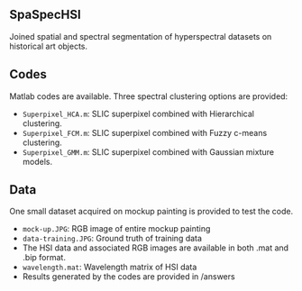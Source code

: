 ## SpaSpecHSI
Joined spatial and spectral segmentation of hyperspectral datasets on historical art objects. 

## Codes
Matlab codes are available. Three spectral clustering options are provided:
- `Superpixel_HCA.m`: SLIC superpixel combined with Hierarchical clustering.
- `Superpixel_FCM.m`: SLIC superpixel combined with Fuzzy c-means clustering.
- `Superpixel_GMM.m`: SLIC superpixel combined with Gaussian mixture models.

## Data
One small dataset acquired on mockup painting is provided to test the code. 
- `mock-up.JPG`: RGB image of entire mockup painting
- `data-training.JPG`: Ground truth of training data
- The HSI data and associated RGB images are available in both .mat and .bip format.
- `wavelength.mat`: Wavelength matrix of HSI data
- Results generated by the codes are provided in /answers
